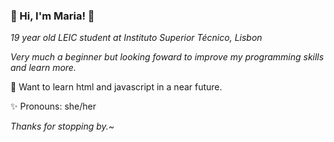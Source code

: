 ### 🌸 Hi, I'm Maria! 🌸

*19 year old LEIC student at Instituto Superior Técnico, Lisbon*

*Very much a beginner but looking foward to improve my programming skills and learn more.*

🍄 Want to learn html and javascript in a near future.

✨ Pronouns: she/her

*Thanks for stopping by.~*





<!--
**iamfatima/iamfatima** is a ✨ _special_ ✨ repository because its `README.md` (this file) appears on your GitHub profile.

Here are some ideas to get you started:

- 🔭 I’m currently working on ...
- 🌱 I’m currently learning ...
- 👯 I’m looking to collaborate on ...
- 🤔 I’m looking for help with ...
- 💬 Ask me about ...
- 📫 How to reach me: ...
- 😄 Pronouns: ...
- ⚡ Fun fact: ...
-->
